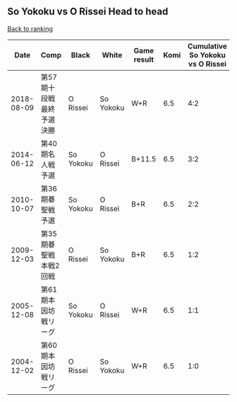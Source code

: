 ## So Yokoku vs O Rissei Head to head

[Back to ranking](../../index.md)




| **Date** | **Comp** | **Black** | **White** | **Game result** | **Komi** | **Cumulative So Yokoku vs O Rissei** | **So Yokoku streak** | **O Rissei streak** | 
| --- | --- | --- | --- | --- | --- | --- | --- | --- |
| 2018-08-09 | 第57期十段戦最終予選決勝 | O Rissei | So Yokoku | W+R | 6.5 | 4:2 | 3 | 0 | 
| 2014-06-12 | 第40期名人戦予選 | So Yokoku | O Rissei | B+11.5 | 6.5 | 3:2 | 2 | 0 | 
| 2010-10-07 | 第36期碁聖戦予選 | So Yokoku | O Rissei | B+R | 6.5 | 2:2 | 1 | 0 | 
| 2009-12-03 | 第35期碁聖戦本戦2回戦 | O Rissei | So Yokoku | B+R | 6.5 | 1:2 | 0 | 2 | 
| 2005-12-08 | 第61期本因坊戦リーグ | So Yokoku | O Rissei | W+R | 6.5 | 1:1 | 0 | 1 | 
| 2004-12-02 | 第60期本因坊戦リーグ | O Rissei | So Yokoku | W+R | 6.5 | 1:0 | 1 | 0 |




